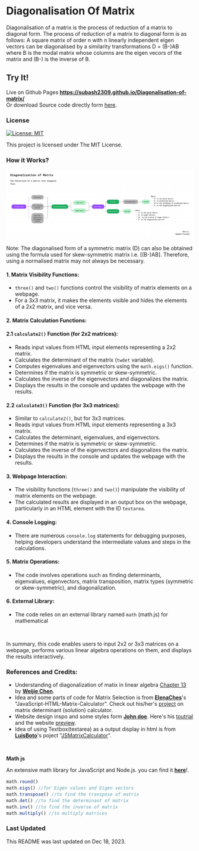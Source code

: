 <!-- Author: @Subash Praveen Instagram: @sub._.praveen Github: @SUBASH2309 -->

# **Diagonalisation Of Matrix**
 Diagonalisation of a matrix is the process of reduction of a matrix to diagonal form. The process of reduction of a matrix to diagonal form is as follows: A square matrix of order n with n linearly independent eigen vectors can be diagonalised by a similarity transformations D = (B-)AB where B is the modal matrix whose columns are the eigen vecors of the matrix and (B-) is the inverse of B.

## Try It!
Live on Github Pages **https://subash2309.github.io/Diagonalisation-of-matrix/**
<br>
Or download Source code directly form [here](https://github.com/SUBASH2309/Diagonalisation-of-matrix/archive/refs/heads/master.zip).

### License
[![License: MIT](https://img.shields.io/badge/License-MIT-yellow.svg)](https://opensource.org/licenses/MIT)


This project is licensed under The MIT License.

### How it Works?
![Steps involved in DM](./assets/DM-plan.jpg)
<br>

Note: The diagonalised form of a symmetric matrix (D) can also be obtained using the formula used for skew-symmetric matrix i.e. [(B-)AB]. Therefore, using a normalised matrix may not always be necessary.

#### 1. Matrix Visibility Functions:

- `three()` and `two()` functions control the visibility of matrix elements on a webpage. 
- For a 3x3 matrix, it makes the elements visible and hides the elements of a 2x2 matrix, and vice versa.

#### **2. Matrix Calculation Functions:**
#### 2.1 `calculate2()` Function (for 2x2 matrices):
- Reads input values from HTML input elements representing a 2x2 matrix.
- Calculates the determinant of the matrix (`twdet` variable).
- Computes eigenvalues and eigenvectors using the `math.eigs()` function.
- Determines if the matrix is symmetric or skew-symmetric.
- Calculates the inverse of the eigenvectors and diagonalizes the matrix.
- Displays the results in the console and updates the webpage with the results.

#### 2.2 `calculate3()` Function (for 3x3 matrices):
- Similar to `calculate2()`, but for 3x3 matrices.
- Reads input values from HTML input elements representing a 3x3 matrix.
- Calculates the determinant, eigenvalues, and eigenvectors.
- Determines if the matrix is symmetric or skew-symmetric.
- Calculates the inverse of the eigenvectors and diagonalizes the matrix.
- Displays the results in the console and updates the webpage with the results.

#### 3. Webpage Interaction:
- The visibility functions (`three()` and `two()`) manipulate the visibility of matrix elements on the webpage.
- The calculated results are displayed in an output box on the webpage, particularly in an HTML element with the ID `textarea`.

#### 4. Console Logging:
- There are numerous `console.log` statements for debugging purposes, helping developers understand the intermediate values and steps in the calculations.

#### 5. Matrix Operations:
- The code involves operations such as finding determinants, eigenvalues, eigenvectors, matrix transposition, matrix types (symmetric or skew-symmetric), and diagonalization.

#### 6. External Library:
- The code relies on an external library named `math` (math.js) for mathematical  
<br>

In summary, this code enables users to input 2x2 or 3x3 matrices on a webpage, performs various linear algebra operations on them, and displays the results interactively.

### References and Credits:
- Understanding of diagonalization of matix in linear algebra [Chapter 13](https://github.com/weijie-chen/Linear-Algebra-With-Python/blob/master/Chapter%2013%20-%20Diagonalization.ipynb) by [**Weijie Chen**](https://github.com/weijie-chen).
 - Idea and some parts of code for Matrix Selection is from [**ElenaChes**](https://github.com/ElenaChes)'s "JavaScript-HTML-Matrix-Calculator". Check out his/her's [project](https://github.com/ElenaChes/JavaScript-HTML-Matrix-Calculator/tree/master) on matrix determinant (solution) calculator.
 - Website design inspo and some styles form [**John doe**](https://www.youtube.com/@howtobecomeadeveloper/). Here's his [toutrial](https://youtu.be/ldwlOzRvYOU?si=m8uyjvrMfTJP6vDa) and the website [preview](https://tangerine-hummingbird-1479b6.netlify.app/).
 - Idea of using Textbox(textarea) as a output display in html is from [**LuisBoto**](https://github.com/LuisBoto)'s poject "[JSMatrixCalculator](https://github.com/LuisBoto/JSMatrixCalculator/tree/master)".
<br>

 **Math js**
 <br>

 An extensive math library for JavaScript and Node.js. you can find it [**here**](https://mathjs.org/)!.
 <br>

 ```js
 math.round()
 math.eigs() //for Eigen values and Eigen vectors
 math.transpose() //to find the transpose of matrix
 math.det() //to find the determinant of matrix
 math.inv() //to find the inverse of matrix
 math.multiply() //to multiply matrices
 ```

### Last Updated

This README was last updated on Dec 18, 2023.

